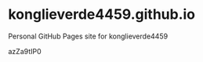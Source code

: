# konglieverde4459.github.io
Personal GitHub Pages site for konglieverde4459

































































azZa9tIP0
